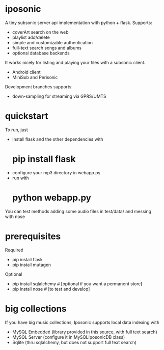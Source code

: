iposonic
========

A tiny subsonic server api implementation with python + flask.
Supports:
 * coverArt search on the web
 * playlist add/delete
 * simple and customizable authentication
 * full-text search songs and albums
 * optional database backends 
  
It works nicely for listing and playing your files with a subsonic client.
 * Android client
 * MiniSub and Perisonic

Development branches supports:
 * down-sampling for streaming via GPRS/UMTS

quickstart
==========
To run, just 
 * install flask and the other dependencies with
	# pip install flask
 * configure your mp3 directory in webapp.py
 * run with
	# python webapp.py


You can test methods adding some audio files in test/data/ and messing with nose


prerequisites
============
Required
 * pip install flask
 * pip install mutagen

Optional
 * pip install sqlalchemy 	# [optional if you want a permanent store]
 * pip install nose 		# [to test and develop]


big collections
===============

If you have big music collections, Iposonic supports local data indexing with
 * MySQL Embedded 	(library provided in this source, with full text search)
 * MySQL Server 	(configure it in MySQLIposonicDB class)
 * Sqlite		(thru sqlalchemy, but does not support full text search)
